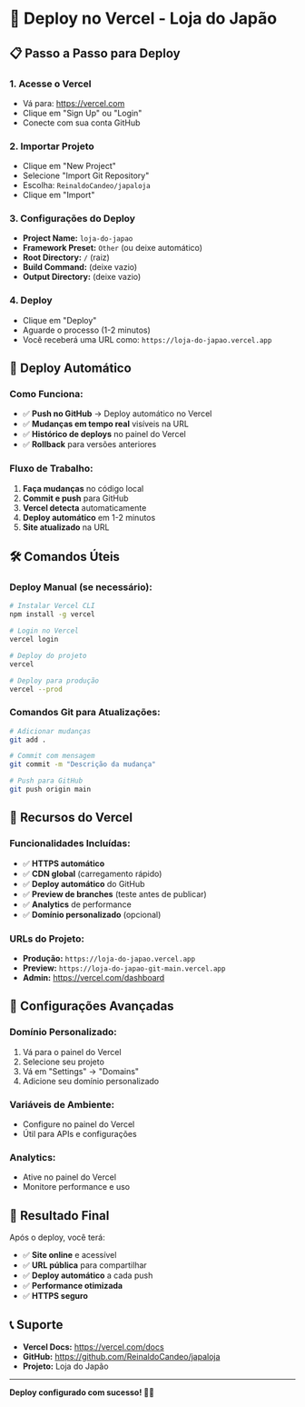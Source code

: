 # 🚀 Deploy no Vercel - Loja do Japão

## 📋 Passo a Passo para Deploy

### **1. Acesse o Vercel**
- Vá para: https://vercel.com
- Clique em "Sign Up" ou "Login"
- Conecte com sua conta GitHub

### **2. Importar Projeto**
- Clique em "New Project"
- Selecione "Import Git Repository"
- Escolha: `ReinaldoCandeo/japaloja`
- Clique em "Import"

### **3. Configurações do Deploy**
- **Project Name:** `loja-do-japao`
- **Framework Preset:** `Other` (ou deixe automático)
- **Root Directory:** `/` (raiz)
- **Build Command:** (deixe vazio)
- **Output Directory:** (deixe vazio)

### **4. Deploy**
- Clique em "Deploy"
- Aguarde o processo (1-2 minutos)
- Você receberá uma URL como: `https://loja-do-japao.vercel.app`

## 🔄 Deploy Automático

### **Como Funciona:**
- ✅ **Push no GitHub** → Deploy automático no Vercel
- ✅ **Mudanças em tempo real** visíveis na URL
- ✅ **Histórico de deploys** no painel do Vercel
- ✅ **Rollback** para versões anteriores

### **Fluxo de Trabalho:**
1. **Faça mudanças** no código local
2. **Commit e push** para GitHub
3. **Vercel detecta** automaticamente
4. **Deploy automático** em 1-2 minutos
5. **Site atualizado** na URL

## 🛠️ Comandos Úteis

### **Deploy Manual (se necessário):**
```bash
# Instalar Vercel CLI
npm install -g vercel

# Login no Vercel
vercel login

# Deploy do projeto
vercel

# Deploy para produção
vercel --prod
```

### **Comandos Git para Atualizações:**
```bash
# Adicionar mudanças
git add .

# Commit com mensagem
git commit -m "Descrição da mudança"

# Push para GitHub
git push origin main
```

## 📱 Recursos do Vercel

### **Funcionalidades Incluídas:**
- ✅ **HTTPS automático**
- ✅ **CDN global** (carregamento rápido)
- ✅ **Deploy automático** do GitHub
- ✅ **Preview de branches** (teste antes de publicar)
- ✅ **Analytics** de performance
- ✅ **Domínio personalizado** (opcional)

### **URLs do Projeto:**
- **Produção:** `https://loja-do-japao.vercel.app`
- **Preview:** `https://loja-do-japao-git-main.vercel.app`
- **Admin:** https://vercel.com/dashboard

## 🔧 Configurações Avançadas

### **Domínio Personalizado:**
1. Vá para o painel do Vercel
2. Selecione seu projeto
3. Vá em "Settings" → "Domains"
4. Adicione seu domínio personalizado

### **Variáveis de Ambiente:**
- Configure no painel do Vercel
- Útil para APIs e configurações

### **Analytics:**
- Ative no painel do Vercel
- Monitore performance e uso

## 🎯 Resultado Final

Após o deploy, você terá:
- ✅ **Site online** e acessível
- ✅ **URL pública** para compartilhar
- ✅ **Deploy automático** a cada push
- ✅ **Performance otimizada**
- ✅ **HTTPS seguro**

## 📞 Suporte

- **Vercel Docs:** https://vercel.com/docs
- **GitHub:** https://github.com/ReinaldoCandeo/japaloja
- **Projeto:** Loja do Japão

---

**Deploy configurado com sucesso! 🎌✨**
